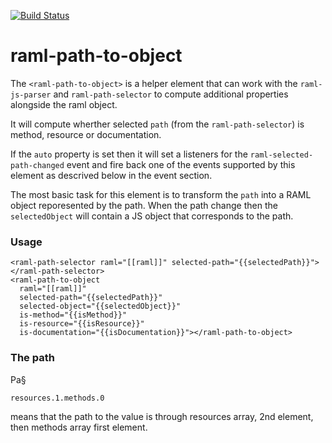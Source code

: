 [![Build Status](https://travis-ci.org/advanced-rest-client/raml-path-to-object.svg?branch=master)](https://travis-ci.org/advanced-rest-client/raml-path-to-object)  

# raml-path-to-object

The `<raml-path-to-object>` is a helper element that can work with the
`raml-js-parser` and `raml-path-selector` to compute additional properties
alongside the raml object.

It will compute wherther selected `path` (from the `raml-path-selector`) is
method, resource or documentation.

If the `auto` property is set then it will set a listeners for the
`raml-selected-path-changed` event and fire back one of the events supported by
this element as descrived below in the event section.

The most basic task for this element is to transform the `path` into a RAML
object reporesented by the path. When the path change then the `selectedObject`
will contain a JS object that corresponds to the path.

### Usage
```
<raml-path-selector raml="[[raml]]" selected-path="{{selectedPath}}"></raml-path-selector>
<raml-path-to-object
  raml="[[raml]]"
  selected-path="{{selectedPath}}"
  selected-object="{{selectedObject}}"
  is-method="{{isMethod}}"
  is-resource="{{isResource}}"
  is-documentation="{{isDocumentation}}"></raml-path-to-object>
```

### The path
Pa§
```
resources.1.methods.0
```
means that the path to the value is through resources array, 2nd element, then methods array
first element.

